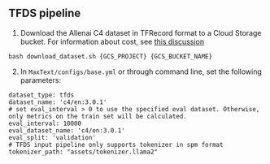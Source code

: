 ## TFDS pipeline

1. Download the Allenai C4 dataset in TFRecord format to a Cloud Storage bucket. For information about cost, see [this discussion](https://github.com/allenai/allennlp/discussions/5056)
```
bash download_dataset.sh {GCS_PROJECT} {GCS_BUCKET_NAME}
```
2. In `MaxText/configs/base.yml` or through command line, set the following parameters:
```
dataset_type: tfds
dataset_name: 'c4/en:3.0.1'
# set eval_interval > 0 to use the specified eval dataset. Otherwise, only metrics on the train set will be calculated.
eval_interval: 10000
eval_dataset_name: 'c4/en:3.0.1'
eval_split: 'validation'
# TFDS input pipeline only supports tokenizer in spm format
tokenizer_path: "assets/tokenizer.llama2"
```
